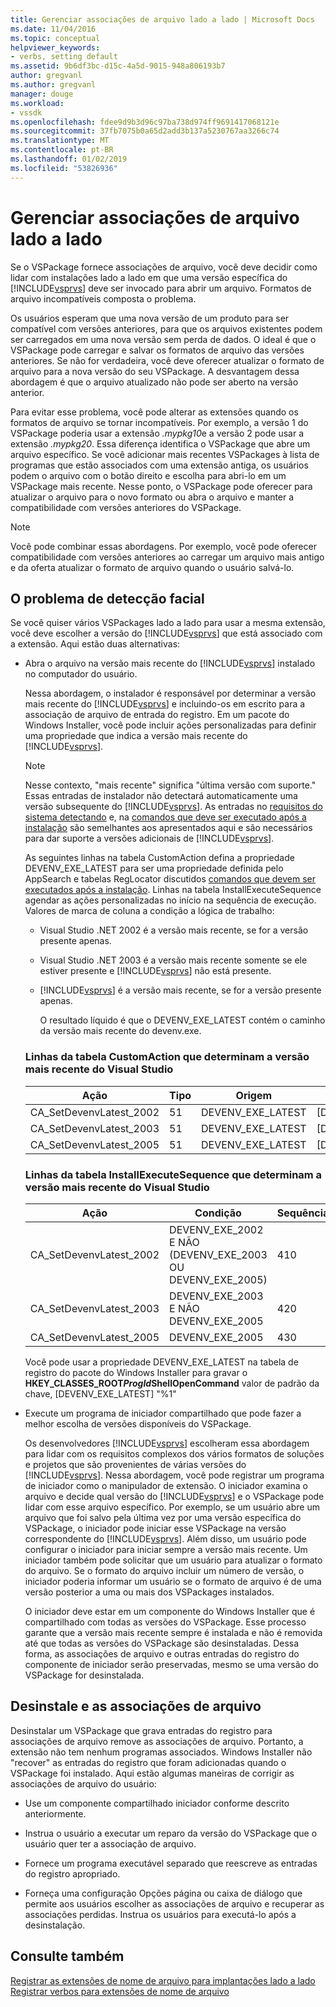 ```yaml
---
title: Gerenciar associações de arquivo lado a lado | Microsoft Docs
ms.date: 11/04/2016
ms.topic: conceptual
helpviewer_keywords:
- verbs, setting default
ms.assetid: 9b6df3bc-d15c-4a5d-9015-948a806193b7
author: gregvanl
ms.author: gregvanl
manager: douge
ms.workload:
- vssdk
ms.openlocfilehash: fdee9d9b3d96c97ba738d974ff9691417068121e
ms.sourcegitcommit: 37fb7075b0a65d2add3b137a5230767aa3266c74
ms.translationtype: MT
ms.contentlocale: pt-BR
ms.lasthandoff: 01/02/2019
ms.locfileid: "53826936"
---
```

# <a name="manage-side-by-side-file-associations"></a>Gerenciar associações de arquivo lado a lado
Se o VSPackage fornece associações de arquivo, você deve decidir como lidar com instalações lado a lado em que uma versão específica do [!INCLUDE[vsprvs](../code-quality/includes/vsprvs_md.md)] deve ser invocado para abrir um arquivo. Formatos de arquivo incompatíveis composta o problema.  
  
 Os usuários esperam que uma nova versão de um produto para ser compatível com versões anteriores, para que os arquivos existentes podem ser carregados em uma nova versão sem perda de dados. O ideal é que o VSPackage pode carregar e salvar os formatos de arquivo das versões anteriores. Se não for verdadeira, você deve oferecer atualizar o formato de arquivo para a nova versão do seu VSPackage. A desvantagem dessa abordagem é que o arquivo atualizado não pode ser aberto na versão anterior.  
  
 Para evitar esse problema, você pode alterar as extensões quando os formatos de arquivo se tornar incompatíveis. Por exemplo, a versão 1 do VSPackage poderia usar a extensão *.mypkg10*e a versão 2 pode usar a extensão *.mypkg20*. Essa diferença identifica o VSPackage que abre um arquivo específico. Se você adicionar mais recentes VSPackages à lista de programas que estão associados com uma extensão antiga, os usuários podem o arquivo com o botão direito e escolha para abri-lo em um VSPackage mais recente. Nesse ponto, o VSPackage pode oferecer para atualizar o arquivo para o novo formato ou abra o arquivo e manter a compatibilidade com versões anteriores do VSPackage.  
  
> [!NOTE]
>  Você pode combinar essas abordagens. Por exemplo, você pode oferecer compatibilidade com versões anteriores ao carregar um arquivo mais antigo e da oferta atualizar o formato de arquivo quando o usuário salvá-lo.  
  
## <a name="face-the-problem"></a>O problema de detecção facial  
 Se você quiser vários VSPackages lado a lado para usar a mesma extensão, você deve escolher a versão do [!INCLUDE[vsprvs](../code-quality/includes/vsprvs_md.md)] que está associado com a extensão. Aqui estão duas alternativas:  
  
- Abra o arquivo na versão mais recente do [!INCLUDE[vsprvs](../code-quality/includes/vsprvs_md.md)] instalado no computador do usuário.  
  
   Nessa abordagem, o instalador é responsável por determinar a versão mais recente do [!INCLUDE[vsprvs](../code-quality/includes/vsprvs_md.md)] e incluindo-os em escrito para a associação de arquivo de entrada do registro. Em um pacote do Windows Installer, você pode incluir ações personalizadas para definir uma propriedade que indica a versão mais recente do [!INCLUDE[vsprvs](../code-quality/includes/vsprvs_md.md)].  
  
  > [!NOTE]
  >  Nesse contexto, "mais recente" significa "última versão com suporte." Essas entradas de instalador não detectará automaticamente uma versão subsequente do [!INCLUDE[vsprvs](../code-quality/includes/vsprvs_md.md)]. As entradas no [requisitos do sistema detectando](../extensibility/internals/detecting-system-requirements.md) e, na [comandos que deve ser executado após a instalação](../extensibility/internals/commands-that-must-be-run-after-installation.md) são semelhantes aos apresentados aqui e são necessários para dar suporte a versões adicionais de [!INCLUDE[vsprvs](../code-quality/includes/vsprvs_md.md)].  
  
   As seguintes linhas na tabela CustomAction defina a propriedade DEVENV_EXE_LATEST para ser uma propriedade definida pelo AppSearch e tabelas RegLocator discutidos [comandos que devem ser executados após a instalação](../extensibility/internals/commands-that-must-be-run-after-installation.md). Linhas na tabela InstallExecuteSequence agendar as ações personalizadas no início na sequência de execução. Valores de marca de coluna a condição a lógica de trabalho:  
  
  - Visual Studio .NET 2002 é a versão mais recente, se for a versão presente apenas.  
  
  - Visual Studio .NET 2003 é a versão mais recente somente se ele estiver presente e [!INCLUDE[vsprvs](../code-quality/includes/vsprvs_md.md)] não está presente.  
  
  - [!INCLUDE[vsprvs](../code-quality/includes/vsprvs_md.md)] é a versão mais recente, se for a versão presente apenas.  
  
    O resultado líquido é que o DEVENV_EXE_LATEST contém o caminho da versão mais recente do devenv.exe.  
  
  ### <a name="customaction-table-rows-that-determine-the-latest-version-of-visual-studio"></a>Linhas da tabela CustomAction que determinam a versão mais recente do Visual Studio  
  
  |Ação|Tipo|Origem|Destino|  
  |------------|----------|------------|------------|  
  |CA_SetDevenvLatest_2002|51|DEVENV_EXE_LATEST|[DEVENV_EXE_2002]|  
  |CA_SetDevenvLatest_2003|51|DEVENV_EXE_LATEST|[DEVENV_EXE_2003]|  
  |CA_SetDevenvLatest_2005|51|DEVENV_EXE_LATEST|[DEVENV_EXE_2005]|  
  
  ### <a name="installexecutesequence-table-rows-that-determine-the-latest-version-of-visual-studio"></a>Linhas da tabela InstallExecuteSequence que determinam a versão mais recente do Visual Studio  
  
  |Ação|Condição|Sequência|  
  |------------|---------------|--------------|  
  |CA_SetDevenvLatest_2002|DEVENV_EXE_2002 E NÃO (DEVENV_EXE_2003 OU DEVENV_EXE_2005)|410|  
  |CA_SetDevenvLatest_2003|DEVENV_EXE_2003 E NÃO DEVENV_EXE_2005|420|  
  |CA_SetDevenvLatest_2005|DEVENV_EXE_2005|430|  
  
   Você pode usar a propriedade DEVENV_EXE_LATEST na tabela de registro do pacote do Windows Installer para gravar o **HKEY_CLASSES_ROOT*ProgId*ShellOpenCommand** valor de padrão da chave, [DEVENV_EXE_LATEST] "%1"  
  
- Execute um programa de iniciador compartilhado que pode fazer a melhor escolha de versões disponíveis do VSPackage.  
  
   Os desenvolvedores [!INCLUDE[vsprvs](../code-quality/includes/vsprvs_md.md)] escolheram essa abordagem para lidar com os requisitos complexos dos vários formatos de soluções e projetos que são provenientes de várias versões do [!INCLUDE[vsprvs](../code-quality/includes/vsprvs_md.md)]. Nessa abordagem, você pode registrar um programa de iniciador como o manipulador de extensão. O iniciador examina o arquivo e decide qual versão do [!INCLUDE[vsprvs](../code-quality/includes/vsprvs_md.md)] e o VSPackage pode lidar com esse arquivo específico. Por exemplo, se um usuário abre um arquivo que foi salvo pela última vez por uma versão específica do VSPackage, o iniciador pode iniciar esse VSPackage na versão correspondente do [!INCLUDE[vsprvs](../code-quality/includes/vsprvs_md.md)]. Além disso, um usuário pode configurar o iniciador para iniciar sempre a versão mais recente. Um iniciador também pode solicitar que um usuário para atualizar o formato do arquivo. Se o formato do arquivo incluir um número de versão, o iniciador poderia informar um usuário se o formato de arquivo é de uma versão posterior a uma ou mais dos VSPackages instalados.  
  
   O iniciador deve estar em um componente do Windows Installer que é compartilhado com todas as versões do VSPackage. Esse processo garante que a versão mais recente sempre é instalada e não é removida até que todas as versões do VSPackage são desinstaladas. Dessa forma, as associações de arquivo e outras entradas do registro do componente de iniciador serão preservadas, mesmo se uma versão do VSPackage for desinstalada.  
  
## <a name="uninstall-and-file-associations"></a>Desinstale e as associações de arquivo  
 Desinstalar um VSPackage que grava entradas do registro para associações de arquivo remove as associações de arquivo. Portanto, a extensão não tem nenhum programas associados. Windows Installer não "recover" as entradas do registro que foram adicionadas quando o VSPackage foi instalado. Aqui estão algumas maneiras de corrigir as associações de arquivo do usuário:  
  
-   Use um componente compartilhado iniciador conforme descrito anteriormente.  
  
-   Instrua o usuário a executar um reparo da versão do VSPackage que o usuário quer ter a associação de arquivo.  
  
-   Fornece um programa executável separado que reescreve as entradas do registro apropriado.  
  
-   Forneça uma configuração Opções página ou caixa de diálogo que permite aos usuários escolher as associações de arquivo e recuperar as associações perdidas. Instrua os usuários para executá-lo após a desinstalação.  
  
## <a name="see-also"></a>Consulte também  
 [Registrar as extensões de nome de arquivo para implantações lado a lado](../extensibility/registering-file-name-extensions-for-side-by-side-deployments.md)   
 [Registrar verbos para extensões de nome de arquivo](../extensibility/registering-verbs-for-file-name-extensions.md)
